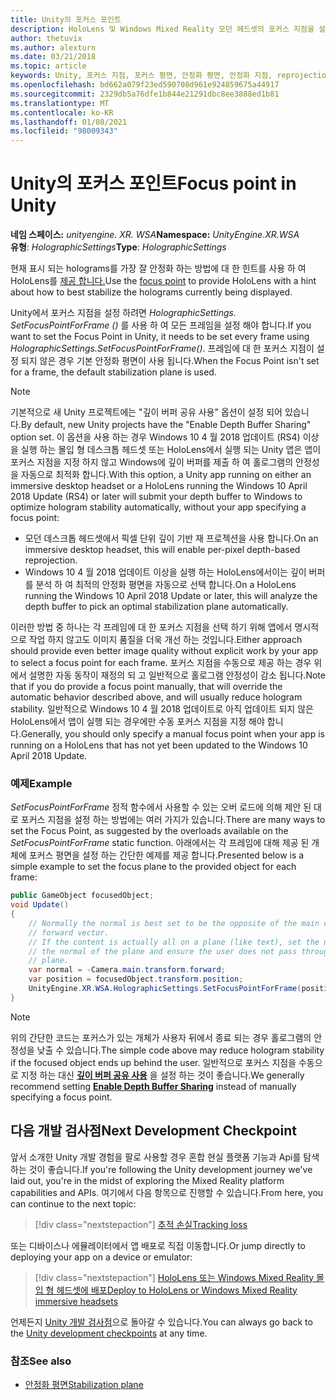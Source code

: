 ```yaml
---
title: Unity의 포커스 포인트
description: HoloLens 및 Windows Mixed Reality 모던 헤드셋의 포커스 지점을 설정 하 여 Unity의 홀로그램 안정성을 수동으로 조정 하는 방법을 알아봅니다.
author: thetuvix
ms.author: alexturn
ms.date: 03/21/2018
ms.topic: article
keywords: Unity, 포커스 지점, 포커스 평면, 안정화 평면, 안정화 지점, reprojection, LSR, 깊이 버퍼, 혼합 현실 헤드셋, windows mixed reality 헤드셋, 가상 현실 헤드셋
ms.openlocfilehash: bd662a079f23ed590708d961e924859675a44917
ms.sourcegitcommit: 2329db5a76dfe1b844e21291dbc8ee3888ed1b81
ms.translationtype: MT
ms.contentlocale: ko-KR
ms.lasthandoff: 01/08/2021
ms.locfileid: "98009343"
---
```

# <a name="focus-point-in-unity"></a><span data-ttu-id="10e32-104">Unity의 포커스 포인트</span><span class="sxs-lookup"><span data-stu-id="10e32-104">Focus point in Unity</span></span>

<span data-ttu-id="10e32-105">**네임 스페이스:** *unityengine. XR. WSA*</span><span class="sxs-lookup"><span data-stu-id="10e32-105">**Namespace:** *UnityEngine.XR.WSA*</span></span><br>
<span data-ttu-id="10e32-106">**유형**: *HolographicSettings*</span><span class="sxs-lookup"><span data-stu-id="10e32-106">**Type**: *HolographicSettings*</span></span>

<span data-ttu-id="10e32-107">현재 표시 되는 holograms를 가장 잘 안정화 하는 방법에 대 한 힌트를 사용 하 여 HoloLens를 [제공 합니다.](../platform-capabilities-and-apis/hologram-stability.md#reprojection)</span><span class="sxs-lookup"><span data-stu-id="10e32-107">Use the [focus point](../platform-capabilities-and-apis/hologram-stability.md#reprojection) to provide HoloLens with a hint about how to best stabilize the holograms currently being displayed.</span></span>

<span data-ttu-id="10e32-108">Unity에서 포커스 지점을 설정 하려면 *HolographicSettings. SetFocusPointForFrame ()* 를 사용 하 여 모든 프레임을 설정 해야 합니다.</span><span class="sxs-lookup"><span data-stu-id="10e32-108">If you want to set the Focus Point in Unity, it needs to be set every frame using *HolographicSettings.SetFocusPointForFrame()*.</span></span> <span data-ttu-id="10e32-109">프레임에 대 한 포커스 지점이 설정 되지 않은 경우 기본 안정화 평면이 사용 됩니다.</span><span class="sxs-lookup"><span data-stu-id="10e32-109">When the Focus Point isn't set for a frame, the default stabilization plane is used.</span></span>

> [!NOTE]
> <span data-ttu-id="10e32-110">기본적으로 새 Unity 프로젝트에는 "깊이 버퍼 공유 사용" 옵션이 설정 되어 있습니다.</span><span class="sxs-lookup"><span data-stu-id="10e32-110">By default, new Unity projects have the "Enable Depth Buffer Sharing" option set.</span></span>  <span data-ttu-id="10e32-111">이 옵션을 사용 하는 경우 Windows 10 4 월 2018 업데이트 (RS4) 이상을 실행 하는 몰입 형 데스크톱 헤드셋 또는 HoloLens에서 실행 되는 Unity 앱은 앱이 포커스 지점을 지정 하지 않고 Windows에 깊이 버퍼를 제출 하 여 홀로그램의 안정성을 자동으로 최적화 합니다.</span><span class="sxs-lookup"><span data-stu-id="10e32-111">With this option, a Unity app running on either an immersive desktop headset or a HoloLens running the Windows 10 April 2018 Update (RS4) or later will submit your depth buffer to Windows to optimize hologram stability automatically, without your app specifying a focus point:</span></span>
> * <span data-ttu-id="10e32-112">모던 데스크톱 헤드셋에서 픽셀 단위 깊이 기반 재 프로젝션을 사용 합니다.</span><span class="sxs-lookup"><span data-stu-id="10e32-112">On an immersive desktop headset, this will enable per-pixel depth-based reprojection.</span></span>
> * <span data-ttu-id="10e32-113">Windows 10 4 월 2018 업데이트 이상을 실행 하는 HoloLens에서이는 깊이 버퍼를 분석 하 여 최적의 안정화 평면을 자동으로 선택 합니다.</span><span class="sxs-lookup"><span data-stu-id="10e32-113">On a HoloLens running the Windows 10 April 2018 Update or later, this will analyze the depth buffer to pick an optimal stabilization plane automatically.</span></span>
>
> <span data-ttu-id="10e32-114">이러한 방법 중 하나는 각 프레임에 대 한 포커스 지점을 선택 하기 위해 앱에서 명시적으로 작업 하지 않고도 이미지 품질을 더욱 개선 하는 것입니다.</span><span class="sxs-lookup"><span data-stu-id="10e32-114">Either approach should provide even better image quality without explicit work by your app to select a focus point for each frame.</span></span>  <span data-ttu-id="10e32-115">포커스 지점을 수동으로 제공 하는 경우 위에서 설명한 자동 동작이 재정의 되 고 일반적으로 홀로그램 안정성이 감소 됩니다.</span><span class="sxs-lookup"><span data-stu-id="10e32-115">Note that if you do provide a focus point manually, that will override the automatic behavior described above, and will usually reduce hologram stability.</span></span>  <span data-ttu-id="10e32-116">일반적으로 Windows 10 4 월 2018 업데이트로 아직 업데이트 되지 않은 HoloLens에서 앱이 실행 되는 경우에만 수동 포커스 지점을 지정 해야 합니다.</span><span class="sxs-lookup"><span data-stu-id="10e32-116">Generally, you should only specify a manual focus point when your app is running on a HoloLens that has not yet been updated to the Windows 10 April 2018 Update.</span></span>

### <a name="example"></a><span data-ttu-id="10e32-117">예제</span><span class="sxs-lookup"><span data-stu-id="10e32-117">Example</span></span>

<span data-ttu-id="10e32-118">*SetFocusPointForFrame* 정적 함수에서 사용할 수 있는 오버 로드에 의해 제안 된 대로 포커스 지점을 설정 하는 방법에는 여러 가지가 있습니다.</span><span class="sxs-lookup"><span data-stu-id="10e32-118">There are many ways to set the Focus Point, as suggested by the overloads available on the *SetFocusPointForFrame* static function.</span></span> <span data-ttu-id="10e32-119">아래에서는 각 프레임에 대해 제공 된 개체에 포커스 평면을 설정 하는 간단한 예제를 제공 합니다.</span><span class="sxs-lookup"><span data-stu-id="10e32-119">Presented below is a simple example to set the focus plane to the provided object for each frame:</span></span>

```cs
public GameObject focusedObject;
void Update()
{
    // Normally the normal is best set to be the opposite of the main camera's
    // forward vector.
    // If the content is actually all on a plane (like text), set the normal to
    // the normal of the plane and ensure the user does not pass through the
    // plane.
    var normal = -Camera.main.transform.forward;     
    var position = focusedObject.transform.position;
    UnityEngine.XR.WSA.HolographicSettings.SetFocusPointForFrame(position, normal);
}
```

> [!NOTE]
> <span data-ttu-id="10e32-120">위의 간단한 코드는 포커스가 있는 개체가 사용자 뒤에서 종료 되는 경우 홀로그램의 안정성을 낮출 수 있습니다.</span><span class="sxs-lookup"><span data-stu-id="10e32-120">The simple code above may reduce hologram stability if the focused object ends up behind the user.</span></span> <span data-ttu-id="10e32-121">일반적으로 포커스 지점을 수동으로 지정 하는 대신 **[깊이 버퍼 공유 사용](camera-in-unity.md#sharing-your-depth-buffers-with-windows)** 을 설정 하는 것이 좋습니다.</span><span class="sxs-lookup"><span data-stu-id="10e32-121">We generally recommend setting **[Enable Depth Buffer Sharing](camera-in-unity.md#sharing-your-depth-buffers-with-windows)** instead of manually specifying a focus point.</span></span>

## <a name="next-development-checkpoint"></a><span data-ttu-id="10e32-122">다음 개발 검사점</span><span class="sxs-lookup"><span data-stu-id="10e32-122">Next Development Checkpoint</span></span>

<span data-ttu-id="10e32-123">앞서 소개한 Unity 개발 경험을 팔로 사용할 경우 혼합 현실 플랫폼 기능과 Api를 탐색 하는 것이 좋습니다.</span><span class="sxs-lookup"><span data-stu-id="10e32-123">If you're following the Unity development journey we've laid out, you're in the midst of exploring the Mixed Reality platform capabilities and APIs.</span></span> <span data-ttu-id="10e32-124">여기에서 다음 항목으로 진행할 수 있습니다.</span><span class="sxs-lookup"><span data-stu-id="10e32-124">From here, you can continue to the next topic:</span></span>

> [!div class="nextstepaction"]
> [<span data-ttu-id="10e32-125">추적 손실</span><span class="sxs-lookup"><span data-stu-id="10e32-125">Tracking loss</span></span>](tracking-loss-in-unity.md)

<span data-ttu-id="10e32-126">또는 디바이스나 에뮬레이터에서 앱 배포로 직접 이동합니다.</span><span class="sxs-lookup"><span data-stu-id="10e32-126">Or jump directly to deploying your app on a device or emulator:</span></span>

> [!div class="nextstepaction"]
> [<span data-ttu-id="10e32-127">HoloLens 또는 Windows Mixed Reality 몰입 형 헤드셋에 배포</span><span class="sxs-lookup"><span data-stu-id="10e32-127">Deploy to HoloLens or Windows Mixed Reality immersive headsets</span></span>](../platform-capabilities-and-apis/using-visual-studio.md)

<span data-ttu-id="10e32-128">언제든지 [Unity 개발 검사점](unity-development-overview.md#3-platform-capabilities-and-apis)으로 돌아갈 수 있습니다.</span><span class="sxs-lookup"><span data-stu-id="10e32-128">You can always go back to the [Unity development checkpoints](unity-development-overview.md#3-platform-capabilities-and-apis) at any time.</span></span>

### <a name="see-also"></a><span data-ttu-id="10e32-129">참조</span><span class="sxs-lookup"><span data-stu-id="10e32-129">See also</span></span>

* [<span data-ttu-id="10e32-130">안정화 평면</span><span class="sxs-lookup"><span data-stu-id="10e32-130">Stabilization plane</span></span>](../platform-capabilities-and-apis/hologram-stability.md#reprojection)
